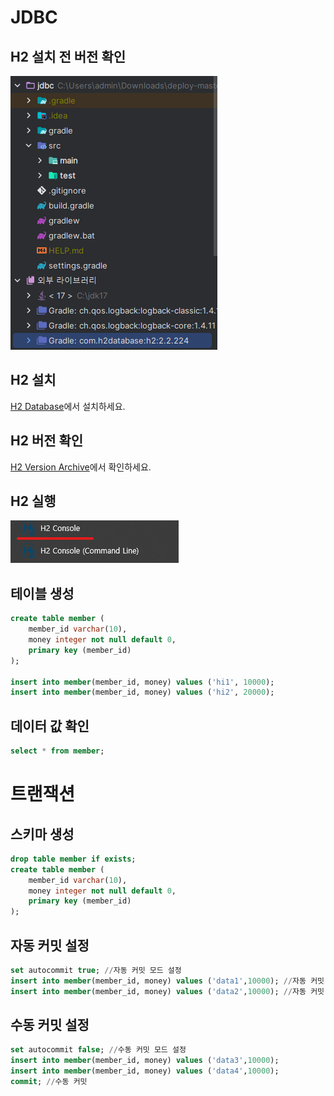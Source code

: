 # JDBC

## H2 설치 전 버전 확인
![h2.png](src%2Fmain%2Fresources%2Ffiles%2Fh2.png)

## H2 설치
[H2 Database](https://www.h2database.com)에서 설치하세요.

## H2 버전 확인
[H2 Version Archive](https://www.h2database.com/html/download-archive.html)에서 확인하세요.

## H2 실행
![h2 start.png](src%2Fmain%2Fresources%2Ffiles%2Fh2%20start.png)

## 테이블 생성
```sql
create table member (
    member_id varchar(10),
    money integer not null default 0,
    primary key (member_id)
);

insert into member(member_id, money) values ('hi1', 10000);
insert into member(member_id, money) values ('hi2', 20000);
```
## 데이터 값 확인
```sql
select * from member;
```
# 트랜잭션
## 스키마 생성
```sql
drop table member if exists;
create table member (
    member_id varchar(10),
    money integer not null default 0,
    primary key (member_id)
);
```
## 자동 커밋 설정

```sql
set autocommit true; //자동 커밋 모드 설정
insert into member(member_id, money) values ('data1',10000); //자동 커밋
insert into member(member_id, money) values ('data2',10000); //자동 커밋
```
## 수동 커밋 설정
```sql
set autocommit false; //수동 커밋 모드 설정
insert into member(member_id, money) values ('data3',10000);
insert into member(member_id, money) values ('data4',10000);
commit; //수동 커밋
```